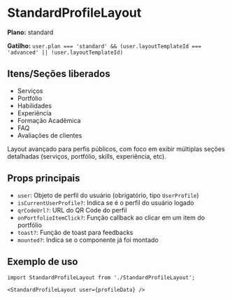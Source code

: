 # StandardProfileLayout

**Plano:** standard

**Gatilho:** `user.plan === 'standard' && (user.layoutTemplateId === 'advanced' || !user.layoutTemplateId)`

## Itens/Seções liberados
- Serviços
- Portfólio
- Habilidades
- Experiência
- Formação Acadêmica
- FAQ
- Avaliações de clientes

Layout avançado para perfis públicos, com foco em exibir múltiplas seções detalhadas (serviços, portfólio, skills, experiência, etc).

## Props principais
- `user`: Objeto de perfil do usuário (obrigatório, tipo `UserProfile`)
- `isCurrentUserProfile?`: Indica se é o perfil do usuário logado
- `qrCodeUrl?`: URL do QR Code do perfil
- `onPortfolioItemClick?`: Função callback ao clicar em um item do portfólio
- `toast?`: Função de toast para feedbacks
- `mounted?`: Indica se o componente já foi montado

## Exemplo de uso
```tsx
import StandardProfileLayout from './StandardProfileLayout';

<StandardProfileLayout user={profileData} />
``` 
